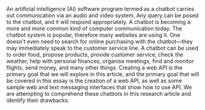 An artificial intelligence (AI) software program termed as a chatbot carries out communication via an audio and video system. Any query can be posed to the chatbot, and it will respond appropriately. A chatbot is becoming a more and more common kind of computer communication today. The chatbot system is popular, therefore many websites are using it. One doesn't even need to search for online purchasing with the chatbot—they may immediately speak to the customer service line. A chatbot can be used to order food, propose products, provide customer service, check the weather, help with personal finances, organise meetings, find and monitor flights, send money, and many other things. Creating a web API is the primary goal that we will explore in this article, and the primary goal that will be covered in this essay is the creation of a web API, as well as some sample web and text messaging interfaces that show how to use API. We are attempting to comprehend these chatbots in this research article and identify their drawbacks.

